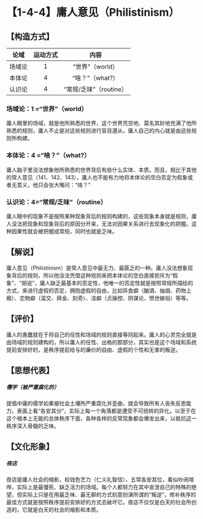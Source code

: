 # 【1-4-4】庸人意见（Philistinism）

## 【构造方式】
| 论域 | 运动方式           | 内容 |
|:----:|:----------------:|:----:|
| 场域论   |1 | “世界”（world）   |
| 本体论   | 4| “啥？”（what?）   |
| 认识论   |4 | “常规/乏味”（routine）   |

### 场域论：1 =“世界”（world）
庸人眼里的场域，就是他所熟悉的世界，这个世界凭空地、莫名其妙地充满了他所熟悉的规则，庸人不止是对这些规则进行盲目遵从，庸人自己的内心就是由这些规则所构建。
### 本体论：4 =“啥？”（what?）
庸人脑子里没法想象他所熟悉的世界背后有些什么实体、本质。而且，相比于其他的常人意见（141、142、143），庸人也不能有力地将本体论的空白否定为假象或者无意义，他只会张大嘴问：“啥？”
### 认识论：4=“常规/乏味”（routine）
庸人眼中的现象不是按照某种现象背后的规则构建的，这些现象本身就是规则，庸人没法把现象和现象背后的原因分开来，无法对因果关系进行去现象化的把握。这种因果性就会被把握成常规，同时也就是乏味。

## 【解说】
庸人意见（Philistinism）是常人意见中最无力、最匮乏的一种。庸人没法想象现象背后的规则，所以他没法凭借这种规则来把本体论的空白直接拒斥为“假象”、“胡说”，庸人缺乏最基本的否定性，他唯一的否定性就是按照常规所描绘的方式，来进行虚假的否定，拥抱虚假的自由，比如异食癖（酗酒、抽烟、药物上瘾）、恋物癖（滥交、拜金、刻奇）、洁癖（贞操控、阴谋论、愤世嫉俗）等等。
## 【评价】
庸人的愚蠢就在于将自己的任性和场域的规则直接等同起来。庸人的心灵完全就是由场域的规则建构的，所以庸人的任性、出格的那部分，其实也是这个场域和系统提前安排好的，是秩序提前给与的廉价的自由、虚假的个性和无害的叛逆。
## 【思想代表】
##### 儒学（被严重腐化的）
提倡中庸的儒学如果被社会土壤所严重腐化并歪曲，就会导致所有人丧失反思能力，表面上看“各安其分”，实际上每一个角落都是遭受不可扭转的异化。以至于在这个根本上无能的总体秩序下面，各种各样的反常现象都会爆发出来，以抵抗这一秩序深入骨髓的乏味。
## 【文化形象】
##### 夜店
夜店是庸人社会的缩影，权钱色艺力（仁义礼智信），五常各安其位，看似吵闹喧哗，实际上是最僵死、缺乏活力的场域。每个人都努力在其中宣泄自己的特殊的绝望，但实际上只是在用最乏味、最无聊的方式刻意扮演所谓的“叛逆”，修补秩序的最佳方式就是按照秩序提前安排好的方式去破坏它。夜店不仅仅是白天的社会所创造的，它就是白天的社会的缩影和本质。
